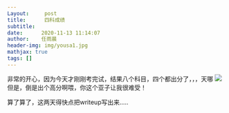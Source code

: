 ```yaml
--- 
Layout:     post 
title:      四科成绩
subtitle: 
date:      2020-11-13 11:14:07
author:    任雨晨 
header-img: img/yousa1.jpg 
mathjax: true 
tags: [] 
--- 
```

非常的开心，因为今天才刚刚考完试，结果八个科目，四个都出分了，，，天哪
![](https://i.loli.net/2020/11/13/6KpihqG8sdmHIV7.png)
但是，倒是出个高分啊喂，你这个亚子让我很难受！

算了算了，这两天得快点把writeup写出来.....

